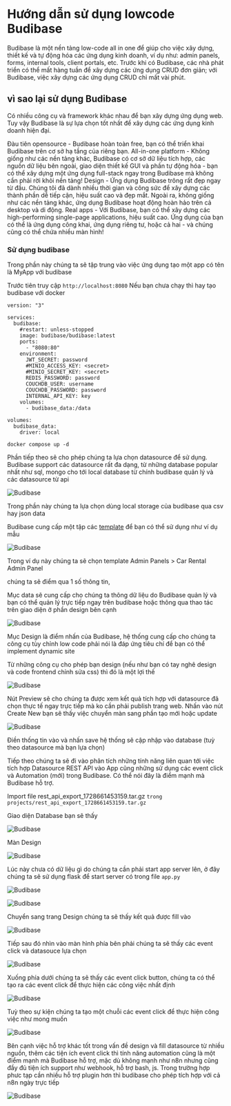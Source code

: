# Hướng dẫn sử dụng lowcode Budibase

Budibase là một nền tảng low-code all in one để giúp cho việc xây dựng, thiết kế và tự động hóa các ứng dụng kinh doanh, ví dụ như: admin panels, forms, internal tools, client portals, etc. Trước khi có Budibase, các nhà phát triển có thể mất hàng tuần để xây dựng các ứng dụng CRUD đơn giản; với Budibase, việc xây dựng các ứng dụng CRUD chỉ mất vài phút.

## vì sao lại sử dụng Budibase

Có nhiều công cụ và framework khác nhau để bạn xây dựng ứng dụng web. Tuy vậy Budibase là sự lựa chọn tốt nhất để xây dựng các ứng dụng kinh doanh hiện đại.

Đàu tiên opensource - Budibase hoàn toàn free, bạn có thể triển khai Budibase trên cơ sở hạ tầng của riêng bạn.
All-in-one platform - Không giống như các nền tảng khác, Budibase có cơ sở dữ liệu tích hợp, các nguồn dữ liệu bên ngoài, giao diện thiết kế GUI và phần tự động hóa - bạn có thể xây dựng một ứng dụng full-stack ngay trong Budibase mà không cần phải rời khỏi nền tảng!
Design - Ứng dụng Budibase trông rất đẹp ngay từ đầu. Chúng tôi đã dành nhiều thời gian và công sức để xây dựng các thành phần dễ tiếp cận, hiệu suất cao và đẹp mắt. Ngoài ra, không giống như các nền tảng khác, ứng dụng Budibase hoạt động hoàn hảo trên cả desktop và di động.
Real apps - Với Budibase, bạn có thể xây dựng các high-performing single-page applications, hiệu suất cao. Ứng dụng của bạn có thể là ứng dụng công khai, ứng dụng riêng tư, hoặc cả hai - và chúng cũng có thể chứa nhiều màn hình!



### Sử dụng budibase

Trong phần này chúng ta sẽ tập trung vào việc ứng dụng tạo một app có tên là MyApp với budibase

Trước tiên truy cập `http://localhost:8080`
Nếu bạn chưa chạy thì hay tạo budibase với docker

```
version: "3"

services:
  budibase:
    #restart: unless-stopped
    image: budibase/budibase:latest
    ports:
      - "8080:80"
    environment:
      JWT_SECRET: password
      #MINIO_ACCESS_KEY: <secret>
      #MINIO_SECRET_KEY: <secret>
      REDIS_PASSWORD: password
      COUCHDB_USER: username
      COUCHDB_PASSWORD: password
      INTERNAL_API_KEY: key
    volumes:
      - budibase_data:/data

volumes:
  budibase_data:
    driver: local
```

```
docker compose up -d
```

Phần tiếp theo sẽ cho phép chúng ta lựa chọn datasource để sử dụng. Budibase support các datasource rất đa dạng, từ những database popular nhất như sql, mongo cho tới local database từ chính budibase quản lý và các datasource từ api

![Budibase](images/budibase1.png)

Trong phần này chúng ta lựa chọn dùng local storage của budibase qua csv hay json data


Budibase cung cấp một tập các [template](https://github.com/Budibase/templates) để bạn có thể sử dụng như ví dụ mẫu

![Budibase](images/budibase3.png)

Trong ví dụ này chúng ta sẽ chọn template Admin Panels > Car Rental Admin Panel

chúng ta sẽ điểm qua 1 số thông tin, 

Mục data sẽ cung cấp cho chúng ta thông dữ liệu do Budibase quản lý và bạn có thể quản lý trực tiếp ngay trên budibase hoặc thông qua thao tác trên giao diện ở phần design bên cạnh 

![Budibase](images/budibase4.png)

Mục Design là điểm nhấn của Budibase, hệ thống cung cấp cho chúng ta công cụ tùy chỉnh low code phải nói là đáp ứng tiêu chí để bạn có thể implement dynamic site 

Từ những công cụ cho phép bạn design (nếu như bạn có tay nghê design và code frontend chỉnh sửa css) thì đó là một lợi thế

![Budibase](images/budibase5.png)

Nút Preview sẽ cho chúng ta được xem kết quả tích hợp với datasource đã chọn thực tế ngay trực tiếp mà ko cần phải publish trang web. Nhấn vào nút Create New bạn sẽ thấy việc chuyển màn sang phần tạo mới hoặc update

![Budibase](images/budibase6.png)

Điền thống tin vào và nhấn save hệ thống sẽ cập nhập vào database (tuỳ theo datasource mà bạn lựa chọn)

Tiếp theo chúng ta sẽ đi vào phân tích những tính năng liên quan tới việc tích hợp Datasource REST API vào App cũng những sử dụng các event click và Automation (mới) trong Budibase. Có thể nói đây là điểm mạnh mà Budibase hỗ trợ.

Import file rest_api_export_1728661453159.tar.gz `trong projects/rest_api_export_1728661453159.tar.gz`

Giao diện Database bạn sẽ thấy 

![Budibase](images/budibase14.png)

Màn Design 

![Budibase](images/budibase15.png)

Lúc này chưa có dữ liệu gì do chúng ta cần phải start app server lên, ở đây chúng ta sẽ sử dụng flask để start server có trong file `app.py`

![Budibase](images/budibase17.png)

![Budibase](images/budibase16.png)

Chuyển sang trang Design chúng ta sẽ thấy kết quả được fill vào

![Budibase](images/budibase18.png)

Tiếp sau đó nhìn vào màn hình phía bên phải chúng ta sẽ thấy các event click và datasouce lựa chọn

![Budibase](images/budibase19.png)

Xuống phía dưới chúng ta sẽ thấy các event click button, chúng ta có thể tạo ra các event click để thực hiện các công việc nhất định

![Budibase](images/budibase20.png)

Tuỳ theo sự kiện chúng ta tạo một chuỗi các event click để thực hiện công việc như mong muốn

![Budibase](images/budibase21.png)



Bên cạnh việc hỗ trợ khác tốt trong vấn đề design và fill datasource từ nhiều nguồn, thêm các tiện ích event click thì tính năng automation cũng là một điểm mạnh mà Budibase hỗ trợ, mặc dù không mạnh như n8n nhưng cũng đầy đủ tiện ích support như webhook, hỗ trợ bash, js. Trong trường hợp phưc tạp cần nhiều hỗ trợ plugin hơn thì budibase cho phép tích hợp với cả n8n ngày trực tiếp 


![Budibase](images/budibase22.png)

